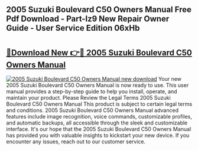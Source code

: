 ## 2005 Suzuki Boulevard C50 Owners Manual Free Pdf Download - Part-Iz9 New Repair Owner Guide - User Service Edition 06xHb

# <h2><a href="http://bc20467.oget.top/?id=2005+Suzuki+Boulevard+C50+Owners+Manual">🔗Download New 👉🔴 2005 Suzuki Boulevard C50 Owners Manual</a></h2>

[![2005 Suzuki Boulevard C50 Owners Manual new download](https://i.imgur.com/5g1atiW.png)](http://bc20467.oget.top/?id=2005+Suzuki+Boulevard+C50+Owners+Manual)
Your new 2005 Suzuki Boulevard C50 Owners Manual is now ready to use. This user manual provides a step-by-step guide to help you install, operate, and maintain your product. Please Review the Legal Terms 2005 Suzuki Boulevard C50 Owners Manual This product is subject to certain legal terms and conditions. 2005 Suzuki Boulevard C50 Owners Manual advanced features include image recognition, voice commands, customizable profiles, and automatic backups, all accessible through the sleek and customizable interface. It's our hope that the 2005 Suzuki Boulevard C50 Owners Manual has provided you with valuable insights to kickstart your new device. If you encounter any issues, reach out to our customer service.

